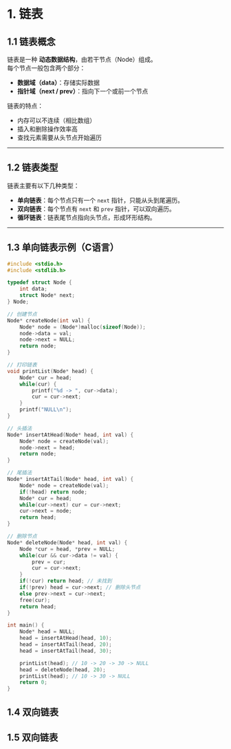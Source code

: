 <!--
 * @Author: Luian-
 * @Date: 2025-09-04 21:19:01
 * @LastEditors: Luian-
 * @LastEditTime: 2025-09-04 21:19:19
 * @FilePath: \vscode.py\study-notes-Luian\C语言_note.md
 * @Description: 
 * 
 * Copyright (c) 2025 by error: git config user.name & please set dead value or install git , All Rights Reserved. 
-->
# 1. 链表

## 1.1 链表概念

链表是一种 **动态数据结构**，由若干节点（Node）组成。  
每个节点一般包含两个部分：

- **数据域（data）**：存储实际数据  
- **指针域（next / prev）**：指向下一个或前一个节点  

链表的特点：

- 内存可以不连续（相比数组）  
- 插入和删除操作效率高  
- 查找元素需要从头节点开始遍历  

---

## 1.2 链表类型

链表主要有以下几种类型：

- **单向链表**：每个节点只有一个 `next` 指针，只能从头到尾遍历。  
- **双向链表**：每个节点有 `next` 和 `prev` 指针，可以双向遍历。  
- **循环链表**：链表尾节点指向头节点，形成环形结构。  

---

## 1.3 单向链表示例（C语言）

```c
#include <stdio.h>
#include <stdlib.h>

typedef struct Node {
    int data;
    struct Node* next;
} Node;

// 创建节点
Node* createNode(int val) {
    Node* node = (Node*)malloc(sizeof(Node));
    node->data = val;
    node->next = NULL;
    return node;
}

// 打印链表
void printList(Node* head) {
    Node* cur = head;
    while(cur) {
        printf("%d -> ", cur->data);
        cur = cur->next;
    }
    printf("NULL\n");
}

// 头插法
Node* insertAtHead(Node* head, int val) {
    Node* node = createNode(val);
    node->next = head;
    return node;
}

// 尾插法
Node* insertAtTail(Node* head, int val) {
    Node* node = createNode(val);
    if(!head) return node;
    Node* cur = head;
    while(cur->next) cur = cur->next;
    cur->next = node;
    return head;
}

// 删除节点
Node* deleteNode(Node* head, int val) {
    Node *cur = head, *prev = NULL;
    while(cur && cur->data != val) {
        prev = cur;
        cur = cur->next;
    }
    if(!cur) return head; // 未找到
    if(!prev) head = cur->next; // 删除头节点
    else prev->next = cur->next;
    free(cur);
    return head;
}

int main() {
    Node* head = NULL;
    head = insertAtHead(head, 10);
    head = insertAtTail(head, 20);
    head = insertAtTail(head, 30);

    printList(head); // 10 -> 20 -> 30 -> NULL
    head = deleteNode(head, 20);
    printList(head); // 10 -> 30 -> NULL
    return 0;
}
```

## 1.4 双向链表

## 1.5 双向链表
